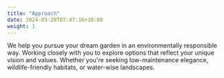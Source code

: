 ```yaml
---
title: "Approach"
date: 2024-03-28T07:47:16+10:00
weight: 1
---
```


We help you pursue your dream garden in an environmentally responsible way. Working closely with you to explore options that reflect your unique vision and values. Whether you're seeking low-maintenance elegance, wildlife-friendly habitats, or water-wise landscapes.
